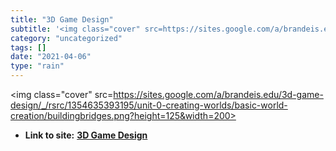 ```yaml
---
title: "3D Game Design"
subtitle: '<img class="cover" src=https://sites.google.com/a/brandeis.edu/3d-game-design/_/rsrc/1354635393195/u...'
category: "uncategorized"
tags: []
date: "2021-04-06"
type: "rain"
---
```

<img class="cover" src=https://sites.google.com/a/brandeis.edu/3d-game-design/_/rsrc/1354635393195/unit-0-creating-worlds/basic-world-creation/buildingbridges.png?height=125&width=200>


* **Link to site:** **[3D Game Design](https://sites.google.com/a/brandeis.edu/3d-game-design/home)**
